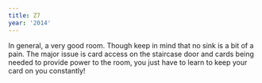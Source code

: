 ```yaml
---
title: Z7
year: '2014'
---
```


In general, a very good room. Though keep in mind that no sink is a bit of a pain. The major issue is card access on the staircase door and cards being needed to provide power to the room, you just have to learn to keep your card on you constantly!